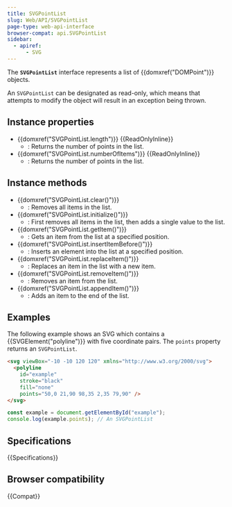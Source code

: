 ```yaml
---
title: SVGPointList
slug: Web/API/SVGPointList
page-type: web-api-interface
browser-compat: api.SVGPointList
sidebar:
  - apiref:
      - SVG
---
```


The **`SVGPointList`** interface represents a list of {{domxref("DOMPoint")}} objects.

An `SVGPointList` can be designated as read-only, which means that attempts to modify the object will result in an exception being thrown.

## Instance properties

- {{domxref("SVGPointList.length")}} {{ReadOnlyInline}}
  - : Returns the number of points in the list.
- {{domxref("SVGPointList.numberOfItems")}} {{ReadOnlyInline}}
  - : Returns the number of points in the list.

## Instance methods

- {{domxref("SVGPointList.clear()")}}
  - : Removes all items in the list.
- {{domxref("SVGPointList.initialize()")}}
  - : First removes all items in the list, then adds a single value to the list.
- {{domxref("SVGPointList.getItem()")}}
  - : Gets an item from the list at a specified position.
- {{domxref("SVGPointList.insertItemBefore()")}}
  - : Inserts an element into the list at a specified position.
- {{domxref("SVGPointList.replaceItem()")}}
  - : Replaces an item in the list with a new item.
- {{domxref("SVGPointList.removeItem()")}}
  - : Removes an item from the list.
- {{domxref("SVGPointList.appendItem()")}}
  - : Adds an item to the end of the list.

## Examples

The following example shows an SVG which contains a {{SVGElement("polyline")}} with five coordinate pairs. The `points` property returns an `SVGPointList`.

```html
<svg viewBox="-10 -10 120 120" xmlns="http://www.w3.org/2000/svg">
  <polyline
    id="example"
    stroke="black"
    fill="none"
    points="50,0 21,90 98,35 2,35 79,90" />
</svg>
```

```js
const example = document.getElementById("example");
console.log(example.points); // An SVGPointList
```

## Specifications

{{Specifications}}

## Browser compatibility

{{Compat}}
